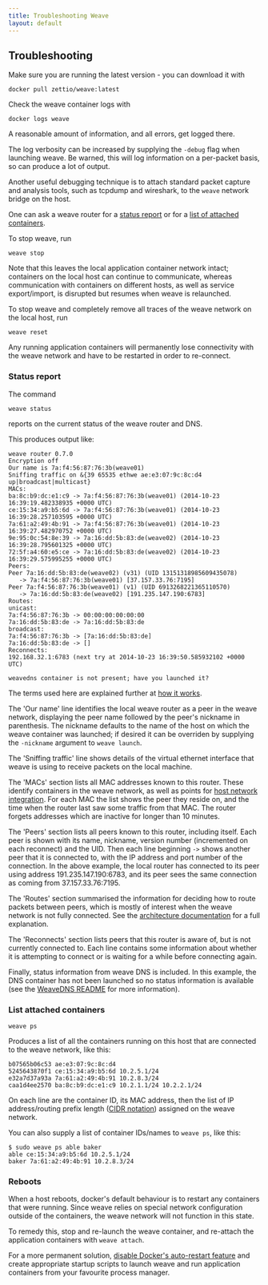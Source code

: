 ```yaml
---
title: Troubleshooting Weave
layout: default
---
```


## Troubleshooting

Make sure you are running the latest version - you can download it
with

    docker pull zettio/weave:latest

Check the weave container logs with

    docker logs weave

A reasonable amount of information, and all errors, get logged there.

The log verbosity can be increased by supplying the `-debug` flag when
launching weave. Be warned, this will log information on a per-packet
basis, so can produce a lot of output.

Another useful debugging technique is to attach standard packet
capture and analysis tools, such as tcpdump and wireshark, to the
`weave` network bridge on the host.

One can ask a weave router for a [status report](#status-report) or
for a [list of attached containers](#list-attached-containers).

To stop weave, run

    weave stop

Note that this leaves the local application container network intact;
containers on the local host can continue to communicate, whereas
communication with containers on different hosts, as well as service
export/import, is disrupted but resumes when weave is relaunched.

To stop weave and completely remove all traces of the weave network on
the local host, run

    weave reset

Any running application containers will permanently lose connectivity
with the weave network and have to be restarted in order to
re-connect.

### <a name="status-report"></a>Status report

The command

    weave status

reports on the current status of the weave router and DNS.

This produces output like:

````
weave router 0.7.0
Encryption off
Our name is 7a:f4:56:87:76:3b(weave01)
Sniffing traffic on &{39 65535 ethwe ae:e3:07:9c:8c:d4 up|broadcast|multicast}
MACs:
ba:8c:b9:dc:e1:c9 -> 7a:f4:56:87:76:3b(weave01) (2014-10-23 16:39:19.482338935 +0000 UTC)
ce:15:34:a9:b5:6d -> 7a:f4:56:87:76:3b(weave01) (2014-10-23 16:39:28.257103595 +0000 UTC)
7a:61:a2:49:4b:91 -> 7a:f4:56:87:76:3b(weave01) (2014-10-23 16:39:27.482970752 +0000 UTC)
9e:95:0c:54:8e:39 -> 7a:16:dd:5b:83:de(weave02) (2014-10-23 16:39:28.795601325 +0000 UTC)
72:5f:a4:60:e5:ce -> 7a:16:dd:5b:83:de(weave02) (2014-10-23 16:39:29.575995255 +0000 UTC)
Peers:
Peer 7a:16:dd:5b:83:de(weave02) (v31) (UID 13151318985609435078)
   -> 7a:f4:56:87:76:3b(weave01) [37.157.33.76:7195]
Peer 7a:f4:56:87:76:3b(weave01) (v1) (UID 6913268221365110570)
   -> 7a:16:dd:5b:83:de(weave02) [191.235.147.190:6783]
Routes:
unicast:
7a:f4:56:87:76:3b -> 00:00:00:00:00:00
7a:16:dd:5b:83:de -> 7a:16:dd:5b:83:de
broadcast:
7a:f4:56:87:76:3b -> [7a:16:dd:5b:83:de]
7a:16:dd:5b:83:de -> []
Reconnects:
192.168.32.1:6783 (next try at 2014-10-23 16:39:50.585932102 +0000 UTC)

weavedns container is not present; have you launched it?
````

The terms used here are explained further at
[how it works](how-it-works.html).

The 'Our name' line identifies the local weave router as a peer in the
weave network, displaying the peer name followed by the peer's nickname
in parenthesis. The nickname defaults to the name of the host on which
the weave container was launched; if desired it can be overriden by
supplying the `-nickname` argument to `weave launch`.

The 'Sniffing traffic' line shows details of the virtual ethernet
interface that weave is using to receive packets on the local
machine.

The 'MACs' section lists all MAC addresses known to this router. These
identify containers in the weave network, as well as points for
[host network integration](features.html#host-network-integration). For
each MAC the list shows the peer they reside on, and the time when the
router last saw some traffic from that MAC. The router forgets
addresses which are inactive for longer than 10 minutes.

The 'Peers' section lists all peers known to this router, including
itself.  Each peer is shown with its name, nickname, version number
(incremented on each reconnect) and the UID.  Then each line
beginning `->` shows another peer that it is connected to, with the
IP address and port number of the connection. In the above example,
the local router has connected to its peer using address
191.235.147.190:6783, and its peer sees the same connection as coming
from 37.157.33.76:7195.

The 'Routes' section summarised the information for deciding how to
route packets between peers, which is mostly of interest when the
weave network is not fully connected.  See the
[architecture documentation](https://raw.githubusercontent.com/weaveworks/weave/master/docs/architecture.txt)
for a full explanation.

The 'Reconnects' section lists peers that this router is aware of, but is
not currently connected to.  Each line contains some information about
whether it is attempting to connect or is waiting for a while before
connecting again.

Finally, status information from weave DNS is included. In this example,
the DNS container has not been launched so no status information is
available (see the [WeaveDNS README](https://github.com/weaveworks/weave/blob/master/weavedns/README.md)
for more information).

### <a name="list-attached-containers"></a>List attached containers

    weave ps

Produces a list of all the containers running on this host that are
connected to the weave network, like this:

    b07565b06c53 ae:e3:07:9c:8c:d4
    5245643870f1 ce:15:34:a9:b5:6d 10.2.5.1/24
    e32a7d37a93a 7a:61:a2:49:4b:91 10.2.8.3/24
    caa1d4ee2570 ba:8c:b9:dc:e1:c9 10.2.1.1/24 10.2.2.1/24

On each line are the container ID, its MAC address, then the list of
IP address/routing prefix length ([CIDR
notation](http://en.wikipedia.org/wiki/Classless_Inter-Domain_Routing))
assigned on the weave network.

You can also supply a list of container IDs/names to `weave ps`, like this:

    $ sudo weave ps able baker
    able ce:15:34:a9:b5:6d 10.2.5.1/24
    baker 7a:61:a2:49:4b:91 10.2.8.3/24

### Reboots

When a host reboots, docker's default behaviour is to restart any
containers that were running. Since weave relies on special network
configuration outside of the containers, the weave network will not
function in this state.

To remedy this, stop and re-launch the weave container, and re-attach
the application containers with `weave attach`.

For a more permanent solution,
[disable Docker's auto-restart feature](https://docs.docker.com/articles/host_integration/)
and create appropriate startup scripts to launch weave and run
application containers from your favourite process manager.
